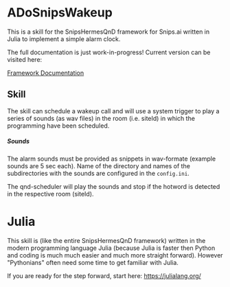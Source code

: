 # ADoSnipsWakeup

This is a skill for the SnipsHermesQnD framework for Snips.ai
written in Julia to implement a simple alarm clock.

 The full documentation is just work-in-progress!
 Current version can be visited here:

 [Framework Documentation](https://andreasdominik.github.io/ADoSnipsQnD/dev)


## Skill

The skill can schedule a wakeup call and will use a system trigger to
play a series of sounds (as wav files) in the room (i.e. siteId) in
which the programming have been scheduled.

##### Sounds

The alarm sounds must be provided as snippets in wav-formate
(example sounds are 5 sec each). Name of the directory and names of
the subdirectories with the sounds are configured in the `config.ini`.

The qnd-scheduler will play the
sounds and stop if the hotword is detected in the respective room (siteId).


# Julia

This skill is (like the entire SnipsHermesQnD framework) written in the
modern programming language Julia (because Julia is faster
then Python and coding is much much easier and much more straight forward).
However "Pythonians" often need some time to get familiar with Julia.

If you are ready for the step forward, start here: https://julialang.org/
